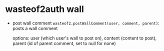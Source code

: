 # wasteof2auth wall

- post wall comment `wasteof2.postWallComment(user, comment, parent)`: posts a wall comment

    options: user (which user's wall to post on), content (content to post), parent (id of parent comment, set to null for none)